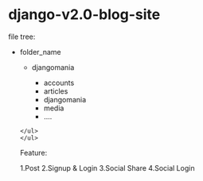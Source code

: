 # django-v2.0-blog-site


file tree:
	<ul>
		<li>folder_name</li>
		<ul>
			<li>djangomania</li>
			<ul>
				<li>accounts</li>
				<li>articles</li>
				<li>djangomania</li>
				<li>media</li>
				<li>....</li>
			</ul>
		</ul>

	</ul>
	</ul>


Feature:

1.Post
2.Signup & Login
3.Social Share
4.Social Login